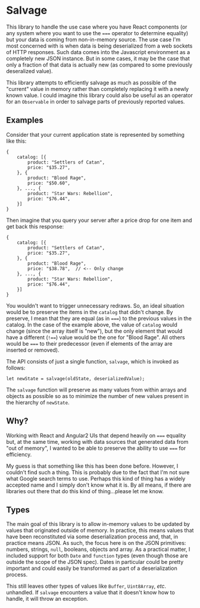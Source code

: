 # Salvage

This library to handle the use case where you have React components (or any system where you want to use
the `===` operator to determine equality) but your data is coming from non-in-memory source.  The use case
I'm most concerned with is when data is being deserialized from a web sockets of HTTP responses.  Such data
comes into the Javascript environment as a completely new JSON instance.  But in some cases, it may be
the case that only a fraction of that data is actually new (as compared to some previously deseralized
value).

This library attempts to efficiently salvage as much as possible of the "current" value in memory rather
than completely replacing it with a newly known value.  I could imagine this library could also be useful
as an operator for an `Observable` in order to salvage parts of previously reported values.

## Examples

Consider that your current application state is represented by something like this:

```
{
    catalog: [{
        product: "Settlers of Catan",
        price: "$35.27",
    }, {
        product: "Blood Rage",
        price: "$50.60",
    }, ..., {
        product: "Star Wars: Rebellion",
        price: "$76.44",
    }]
}
```

Then imagine that you query your server after a price drop for one item and get back this response:

```
{
    catalog: [{
        product: "Settlers of Catan",
        price: "$35.27",
    }, {
        product: "Blood Rage",
        price: "$38.78",  // <-- Only change
    }, ..., {
        product: "Star Wars: Rebellion",
        price: "$76.44",
    }]
}
```

You wouldn't want to trigger unnecessary redraws.  So, an ideal situation would be to preserve the
items in the `catalog` that didn't change.  By preserve, I mean that they are equal (as in `===`)
to the previous values in the catalog.  In the case of the example above, the value of `catalog` would
change (since the array itself is "new"), but the only element that would have a different (`!==`)
value would be the one for "Blood Rage".  All others would be `===` to their predecessor (even if
elements of the array are inserted or removed).

The API consists of just a single function, `salvage`, which is invoked as follows:

```
let newState = salvage(oldState, deserializedValue);
```

The `salvage` function will preserve as many values from within arrays and objects as possible so
as to minimize the number of new values present in the hierarchy of `newState`.

## Why?

Working with React and Angular2 UIs that depend heavily on `===` equality but, at the same time, working
with data sources that generated data from "out of memory", I wanted to be able to preserve the ability
to use `===` for efficiency.

My guess is that something like this has been done before.  However, I couldn't find such a thing.  This
is probably due to the fact that I'm not sure what Google search terms to use.  Perhaps this kind of
thing has a widely accepted name and I simply don't know what it is.  By all means, if there are libraries
out there that do this kind of thing...please let me know.

## Types

The main goal of this library is to allow in-memory values to be updated by values that originated
outside of memory.  In practice, this means values that have been reconstituted via some deserialization
process and, that, in practice means JSON.  As such, the focus here is on the JSON primitives: numbers,
strings, `null`, booleans, objects and array.  As a practical matter, I included support for both `Date`
and `function` types (even though those are outside the scope of the JSON spec).  Dates in particular could
be pretty important and could easily be transformed as part of a deserialization process.

This still leaves other types of values like `Buffer`, `Uint8Array`, *etc*. unhandled.  If `salvage` encounters
a value that it doesn't know how to handle, it will throw an exception.
